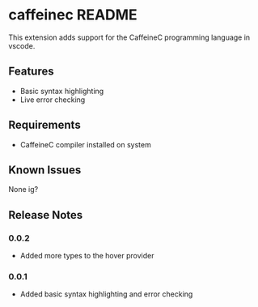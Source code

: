 # caffeinec README

This extension adds support for the CaffeineC programming language in vscode.

## Features

- Basic syntax highlighting
- Live error checking

## Requirements

- CaffeineC compiler installed on system

## Known Issues

None ig?

## Release Notes

### 0.0.2
- Added more types to the hover provider

### 0.0.1
- Added basic syntax highlighting and error checking